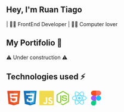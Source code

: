## Hey, I'm Ruan Tiago

| 👨‍💻 FrontEnd Developer |
🧑‍💻 Computer lover

## My Portifolio 🌟

⚠️ Under construction ⚠️

## Technologies used ⚡
<div display="inline-block">
  <img align="center" width="40" height="40" alt="HTML" src="https://raw.githubusercontent.com/devicons/devicon/master/icons/html5/html5-original.svg">
  <img align="center" width="40" height="40" alt="CSS" src="https://raw.githubusercontent.com/devicons/devicon/master/icons/css3/css3-original.svg">
  <img align="center" width="40" height="40" alt="JAVASCRIPT" src="https://raw.githubusercontent.com/devicons/devicon/master/icons/javascript/javascript-plain.svg">
  <img align="center" width="40" height="40" alt="NODEJS" src="https://raw.githubusercontent.com/devicons/devicon/master/icons/nodejs/nodejs-original.svg">
  <img align="center" width="40" height="40" alt="REACT" src="https://github.com/devicons/devicon/blob/master/icons/react/react-original.svg">
  <img align="center" width="40" height="40" alt="FIGMA" src="https://raw.githubusercontent.com/devicons/devicon/master/icons/figma/figma-original.svg">
<div>
